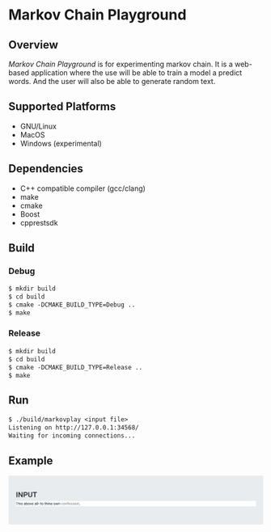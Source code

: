 # Markov Chain Playground

## Overview

*Markov Chain Playground* is for experimenting markov chain. It is a web-based application where the
use will be able to train a model a predict words. And the user will also be able to generate
random text.

## Supported Platforms

- GNU/Linux
- MacOS
- Windows (experimental)

## Dependencies

- C++ compatible compiler (gcc/clang)
- make
- cmake
- Boost
- cpprestsdk

## Build

### Debug

```
$ mkdir build
$ cd build
$ cmake -DCMAKE_BUILD_TYPE=Debug ..
$ make
```

### Release

```
$ mkdir build
$ cd build
$ cmake -DCMAKE_BUILD_TYPE=Release ..
$ make
```

## Run

```
$ ./build/markovplay <input file>
Listening on http://127.0.0.1:34568/
Waiting for incoming connections...
```

## Example

![image](image/image.png)
